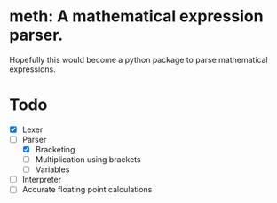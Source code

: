 # meth: A mathematical expression parser.

Hopefully this would become a python package to parse mathematical expressions.

# Todo

- [x] Lexer
- [ ] Parser
  - [x] Bracketing
  - [ ] Multiplication using brackets
  - [ ] Variables
- [ ] Interpreter
- [ ] Accurate floating point calculations
